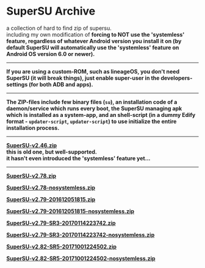 <h1>SuperSU Archive</h1>

a collection of hard to find zip of supersu.  
including my own modification of <strong>forcing to NOT use the 'systemless' feature, regardless of whatever Android version you install it on (by default SuperSU will automatically use the 'systemless' feature on Android OS version 6.0 or newer).  

<hr/>

If you are using a custom-ROM, such as lineageOS, you don't need SuperSU (it will break things), just enable super-user in the developers-settings (for both ADB and apps).

<hr/>

The ZIP-files include few binary files (<code>su</code>), an installation code of a daemon/service which runs every boot, the SuperSU managing apk which is installed as a system-app, and an shell-script (in a dummy Edify format - <code>updater-script</code>, <code>updater-script</code>) to use initialize the entire installation process.

<hr/>

<a href="https://raw.githubusercontent.com/eladkarako/supersu_archive/master/SuperSU-v2.46.zip">SuperSU-v2.46.zip</a>  
this is old one, but well-supported.  
it hasn't even introduced the 'systemless' feature yet...  

<hr/>

<a href="https://raw.githubusercontent.com/eladkarako/supersu_archive/master/SuperSU-v2.78.zip" title="SuperSU-v2.78.zip">SuperSU-v2.78.zip</a>  

<a href="https://raw.githubusercontent.com/eladkarako/supersu_archive/master/SuperSU-v2.78-nosystemless.zip" title="SuperSU-v2.78-nosystemless.zip">SuperSU-v2.78-nosystemless.zip</a>  

<a href="https://raw.githubusercontent.com/eladkarako/supersu_archive/master/SuperSU-v2.79-201612051815.zip" title="SuperSU-v2.79-201612051815.zip">SuperSU-v2.79-201612051815.zip</a>  

<a href="https://raw.githubusercontent.com/eladkarako/supersu_archive/master/SuperSU-v2.79-201612051815-nosystemless.zip" title="SuperSU-v2.79-201612051815-nosystemless.zip">SuperSU-v2.79-201612051815-nosystemless.zip</a>  

<a href="https://raw.githubusercontent.com/eladkarako/supersu_archive/master/SuperSU-v2.79-SR3-20170114223742.zip" title="SuperSU-v2.79-SR3-20170114223742.zip">SuperSU-v2.79-SR3-20170114223742.zip</a>  

<a href="https://raw.githubusercontent.com/eladkarako/supersu_archive/master/SuperSU-v2.79-SR3-20170114223742-nosystemless.zip" title="SuperSU-v2.79-SR3-20170114223742-nosystemless.zip">SuperSU-v2.79-SR3-20170114223742-nosystemless.zip</a>  

<a href="https://raw.githubusercontent.com/eladkarako/supersu_archive/master/SuperSU-v2.82-SR5-20171001224502.zip" title="SuperSU-v2.82-SR5-20171001224502.zip">SuperSU-v2.82-SR5-20171001224502.zip</a>  

<a href="https://raw.githubusercontent.com/eladkarako/supersu_archive/master/SuperSU-v2.82-SR5-20171001224502-nosystemless.zip" title="SuperSU-v2.82-SR5-20171001224502-nosystemless.zip">SuperSU-v2.82-SR5-20171001224502-nosystemless.zip</a>  

